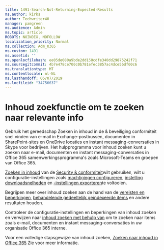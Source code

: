 ```yaml
---
title: 1491-Search-Not-Returning-Expected-Results
ms.author: kirks
author: Techwriter40
manager: pamgreen
ms.audience: Admin
ms.topic: article
ROBOTS: NOINDEX, NOFOLLOW
localization_priority: Normal
ms.collection: Adm_O365
ms.custom: 1491
ms.assetid: ''
ms.openlocfilehash: ee05de080a9bde2dd150cdfe340dd29875242f71
ms.sourcegitcommit: 4b7e478ce700c0b781efec3857ac4dce5bdf00c6
ms.translationtype: MT
ms.contentlocale: nl-NL
ms.lasthandoff: 06/07/2019
ms.locfileid: "34756637"
---
```

# <a name="content-search-tool-to-find-relevant-info"></a>Inhoud zoekfunctie om te zoeken naar relevante info

Gebruik het gereedschap Zoeken in inhoud in de & beveiliging conformiteit snel vinden van e-mail in Exchange-postbussen, documenten in SharePoint-sites en OneDrive locaties en instant messaging-conversaties in Skype voor bedrijven. Het hulpprogramma voor inhoud zoeken kunt u zoeken naar e-mail, documenten en instant messaging-conversaties in Office 365 samenwerkingsprogramma's zoals Microsoft-Teams en groepen van Office 365.


[Zoeken in inhoud](https://sip.protection.office.com/contentsearchbeta?ContentOnly=1) van de [Security & conformiteit](https://sip.protection.office.com/homepage)wilt gebruiken, wilt u configuratie-instellingen zoals [machtigingen configureren](https://docs.microsoft.com/office365/securitycompliance/permissions-filtering-for-content-search), [instelling downloadsnelheden](https://docs.microsoft.com/en-us/office365/securitycompliance/increase-download-speeds-when-exporting-ediscovery-results) en [-instellingen exporteren](https://docs.microsoft.com/en-us/office365/securitycompliance/disable-reports-when-you-export-content-search-results)te voltooien.

Begrijpen meer over inhoud zoeken aan de hand van de [vereisten en beperkingen](https://docs.microsoft.com/office365/securitycompliance/limits-for-content-search), [behandelende gedeeltelijk geïndexeerde items](https://docs.microsoft.com/office365/securitycompliance/investigating-partially-indexed-items-in-ediscovery) en andere resultaten houden.

Controleer de configuratie-instellingen en beperkingen van inhoud zoeken en verwijzen naar [inhoud zoeken met behulp van</a> om te zoeken naar items zoals e-mail, documenten en instant messaging-conversaties in uw organisatie Office 365 interne](https://docs.microsoft.com/office365/securitycompliance/content-search).

Voor een volledige stapsgewijze van inhoud zoeken, [Zoeken naar inhoud in Office 365](https://docs.microsoft.com/office365/securitycompliance/search-for-content) Zie voor meer informatie.
